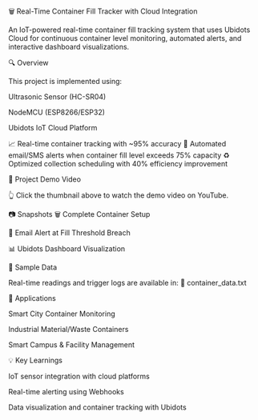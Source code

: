 🗑️ Real-Time Container Fill Tracker with Cloud Integration

An IoT-powered real-time container fill tracking system that uses Ubidots Cloud for continuous container level monitoring, automated alerts, and interactive dashboard visualizations.

🔍 Overview

This project is implemented using:

Ultrasonic Sensor (HC-SR04)

NodeMCU (ESP8266/ESP32)

Ubidots IoT Cloud Platform

📈 Real-time container tracking with ~95% accuracy
📧 Automated email/SMS alerts when container fill level exceeds 75% capacity
♻️ Optimized collection scheduling with 40% efficiency improvement

🎥 Project Demo Video

👆 Click the thumbnail above to watch the demo video on YouTube.

📷 Snapshots
🗑️ Complete Container Setup

📩 Email Alert at Fill Threshold Breach

📊 Ubidots Dashboard Visualization

📁 Sample Data

Real-time readings and trigger logs are available in:
📄 container_data.txt

📌 Applications

Smart City Container Monitoring

Industrial Material/Waste Containers

Smart Campus & Facility Management

💡 Key Learnings

IoT sensor integration with cloud platforms

Real-time alerting using Webhooks

Data visualization and container tracking with Ubidots
